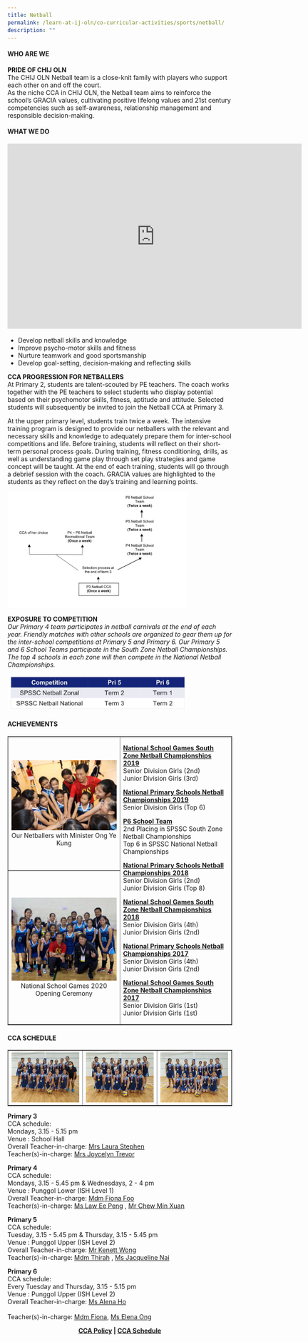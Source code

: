 ```yaml
---
title: Netball
permalink: /learn-at-ij-oln/co-curricular-activities/sports/netball/
description: ""
---
```

<h4><strong>WHO ARE WE</strong></h4>
<p><strong>PRIDE OF CHIJ OLN<br /></strong>The CHIJ OLN Netball team is a close-knit family with players who support each other on and off the court.<br />As the niche CCA in CHIJ OLN, the Netball team aims to reinforce the school&rsquo;s GRACIA values, cultivating positive lifelong values and 21st century competencies such as self-awareness, relationship management and responsible decision-making.</p>
<h4><strong>WHAT WE DO</strong></h4>
<iframe width="660" height="415" src="https://www.youtube.com/embed/D-eULgNRRvo" title="CCA in the Spotlight: NETBALL" frameborder="0" allow="accelerometer; autoplay; clipboard-write; encrypted-media; gyroscope; picture-in-picture" allowfullscreen></iframe>
<ul>
<li>Develop netball skills and knowledge</li>
<li>Improve psycho-motor skills and fitness&nbsp;</li>
<li>Nurture teamwork and good sportsmanship&nbsp;</li>
<li>Develop goal-setting, decision-making and reflecting skills</li>
</ul>
<p><strong>CCA PROGRESSION FOR NETBALLERS<br /></strong>At Primary 2, students are talent-scouted by PE teachers. The coach works together with the PE teachers to select students who display potential based on their psychomotor skills, fitness, aptitude and attitude. Selected students will subsequently be invited to join the Netball CCA at Primary 3.</p>
<p>At the upper primary level, students train twice a week. The intensive training program is designed to provide our netballers with the relevant and necessary skills and knowledge to adequately prepare them for inter-school competitions and life. Before training, students will reflect on their short-term personal process goals. During training, fitness conditioning, drills, as well as understanding game play through set play strategies and game concept will be taught. At the end of each training, students will go through a debrief session with the coach. GRACIA values are highlighted to the students as they reflect on the day&rsquo;s training and learning points.</p>
<img style="width: 80%;" src="/images/nb1.jpg" />
<p><strong>EXPOSURE TO COMPETITION</strong><br /><em>Our Primary 4 team participates in netball carnivals at the end of each year. Friendly matches with other schools are organized to gear them up for the inter-school competitions at Primary 5 and Primary 6. Our Primary 5 and 6 School Teams participate in the South Zone Netball Championships. The top 4 schools in each zone will then compete in the National Netball Championships.</em></p>
<img style="width: 80%;" src="/images/nb2.jpg" />
<h4><strong>ACHIEVEMENTS</strong></h4>
<table style="border-collapse: collapse; width: 100%;" border="1">
<tbody>
<tr>
<td style="width: 50%; text-align: center;"><img src="/images/nb3.jpg">Our Netballers with Minister Ong Ye Kung</td>
<td rowspan="2">
<p><strong><u>National School Games South Zone Netball Championships 2019<br /></u></strong>Senior Division Girls (2nd)<br />Junior Division Girls (3rd)</p>
<p><strong><u>National Primary Schools Netball Championships 2019<br /></u></strong>Senior Division Girls (Top 6)</p>
<p><strong><u>P6 School Team<br /></u></strong>2nd Placing in SPSSC South Zone Netball Championships<br />Top 6 in SPSSC National Netball Championships</p>
<div>
<p><strong><u>National Primary Schools Netball Championships 2018<br /></u></strong>Senior Division Girls (2nd)<br />Junior Division Girls (Top 8)</p>
<p><strong><u>National School Games South Zone Netball Championships 2018<br /></u></strong>Senior Division Girls (4th)<br />Junior Division Girls (2nd)</p>
<p><strong><u>National Primary Schools Netball Championships 2017<br /></u></strong>Senior Division Girls (4th)<br />Junior Division Girls (2nd)</p>
<p><strong><u>National School Games South Zone Netball Championships 2017<br /></u></strong>Senior Division Girls (1st)<br />Junior Division Girls (1st)</p>
</div>
</td>
</tr>
<tr>
<td style="width: 50%; text-align: center;"><img src="/images/nb4.jpg">National School Games 2020 Opening Ceremony</td>
</tr>
</tbody>
</table>
<h4><strong>CCA SCHEDULE</strong></h4>
<table style="border-collapse: collapse; width: 100%;" border="1">
<tbody>
<tr>
<td style="width: 33.3333%;"><img src="/images/nb5.jpeg"></td>
<td style="width: 33.3333%;"><img src="/images/nb6.jpeg"></td>
<td style="width: 33.3333%;"><img src="/images/nb7.jpeg"></td>
</tr>
</tbody>
</table>
<p><strong>Primary 3<br /></strong>CCA schedule:<br />Mondays, 3.15 - 5.15 pm<br />Venue : School Hall<br />Overall Teacher-in-charge:&nbsp;<a href="mailto:laura_ann_netto@moe.edu.sg" target="">Mrs Laura Stephen</a><br />Teacher(s)-in-charge:&nbsp;<a href="mailto:joycelyn_agnes_ferdinand_john@moe.edu.sg" target="">Mrs Joycelyn Trevor</a></p>
<p><strong>Primary 4<br /></strong>CCA schedule:<br />Mondays, 3.15 - 5.45 pm &amp; Wednesdays, 2 - 4 pm<br />Venue : Punggol Lower (ISH Level 1)<br />Overall Teacher-in-charge:&nbsp;<a href="mailto:foo_weng_heng_fiona@moe.edu.sg" target="">Mdm Fiona Foo</a><br />Teacher(s)-in-charge:&nbsp;<a href="mailto:law_ee_peng@moe.edu.sg" target="">Ms Law Ee Peng</a>&nbsp;,&nbsp;<a href="mailto:chew_min_xuan@moe.edu.sg" target="">Mr Chew Min Xuan</a></p>
<p><strong>Primary 5<br /></strong>CCA schedule:<br />Tuesday, 3.15 - 5.45 pm &amp; Thursday, 3.15 - 5.45 pm&nbsp;<br />Venue : Punggol Upper (ISH Level 2)<br />Overall Teacher-in-charge:&nbsp;<a href="mailto:kenett_wong_tick_woon@moe.edu.sg" target="">Mr Kenett Wong</a><br />Teacher(s)-in-charge:&nbsp;<a href="mailto:nurathirah_md_sharoni@moe.edu.sg" target="">Mdm Thirah</a>&nbsp;,&nbsp;<a href="mailto:nai_ting-tiang_jacqueline@moe.edu.sg" target="">Ms Jacqueline Nai</a></p>
<p><strong>Primary 6<br /></strong>CCA schedule:<br />Every Tuesday and Thursday, 3.15 - 5.15 pm<br />Venue : Punggol Upper (ISH Level 2)<br />Overall Teacher-in-charge:&nbsp;<a href="mailto:alena_ho_li_na@moe.edu.sg" target="">Ms Alena Ho</a><br /><br />Teacher(s)-in-charge:&nbsp;<a href="mailto:foo_weng_heng_fiona@moe.edu.sg" target="">Mdm Fiona</a>,&nbsp;<a href="mailto:elena_ong_yijin@moe.edu.sg" target="">Ms Elena Ong</a></p>
<p style="text-align: center;"><strong><a href="/learn-at-ij-oln/co-curricular-activities/cca-policy" target="_blank" rel="noopener">CCA Policy</a> | <a href="/learn-at-ij-oln/co-curricular-activities/cca-schedule" target="_blank" rel="noopener">CCA Schedule</a></strong></p>
